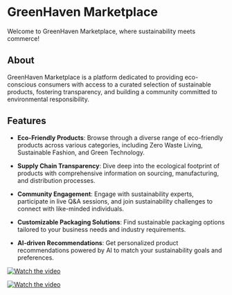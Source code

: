 # GreenHaven Marketplace

Welcome to GreenHaven Marketplace, where sustainability meets commerce!

## About

GreenHaven Marketplace is a platform dedicated to providing eco-conscious consumers with access to a curated selection of sustainable products, fostering transparency, and building a community committed to environmental responsibility.

## Features

- **Eco-Friendly Products**: Browse through a diverse range of eco-friendly products across various categories, including Zero Waste Living, Sustainable Fashion, and Green Technology.

- **Supply Chain Transparency**: Dive deep into the ecological footprint of products with comprehensive information on sourcing, manufacturing, and distribution processes.

- **Community Engagement**: Engage with sustainability experts, participate in live Q&A sessions, and join sustainability challenges to connect with like-minded individuals.

- **Customizable Packaging Solutions**: Find sustainable packaging options tailored to your business needs and industry requirements.

- **AI-driven Recommendations**: Get personalized product recommendations powered by AI to match your sustainability goals and preferences.

[![Watch the video](https://img.youtube.com/vi/9ZHNx5Vzaig/0.jpg)](https://youtu.be/9ZHNx5Vzaig)

[![Watch the video](https://img.youtube.com/vi/db8a8xRASo4/0.jpg)](https://youtu.be/db8a8xRASo4)
